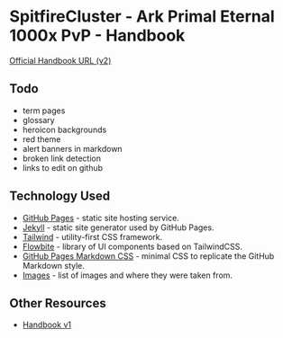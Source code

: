 # SpitfireCluster - Ark Primal Eternal 1000x PvP - Handbook

[Official Handbook URL (v2)](https://spitfire-cluster-community.github.io/ase-pe-pvp/)

## Todo

- term pages
- glossary
- heroicon backgrounds
- red theme
- alert banners in markdown
- broken link detection
- links to edit on github

## Technology Used

- [GitHub Pages](refs/github-pages.md) - static site hosting service.
- [Jekyll](refs/jekyll.md) - static site generator used by GitHub Pages. 
- [Tailwind](refs/tailwind.md) - utility-first CSS framework.
- [Flowbite](refs/flowbite.md) - library of UI components based on TailwindCSS.
- [GitHub Pages Markdown CSS](refs/github-pages-markdown-css.md) - minimal CSS to replicate the GitHub Markdown style.
- [Images](refs/images.md) - list of images and where they were taken from.

## Other Resources

- [Handbook v1](https://github.com/Spitfire-Cluster-Community/ase-pe-pvp/wiki)
